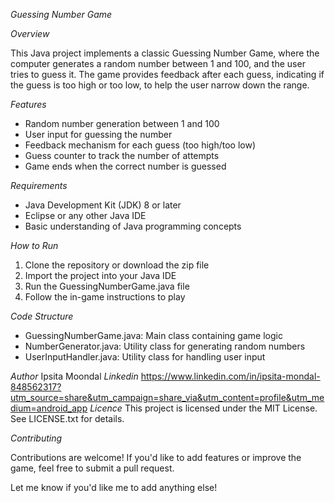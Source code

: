 *Guessing Number Game*

*Overview*

This Java project implements a classic Guessing Number Game, where the computer generates a random number between 1 and 100, and the user tries to guess it. The game provides feedback after each guess, indicating if the guess is too high or too low, to help the user narrow down the range.

*Features*

- Random number generation between 1 and 100
- User input for guessing the number
- Feedback mechanism for each guess (too high/too low)
- Guess counter to track the number of attempts
- Game ends when the correct number is guessed

*Requirements*

- Java Development Kit (JDK) 8 or later
- Eclipse or any other Java IDE
- Basic understanding of Java programming concepts

*How to Run*

1. Clone the repository or download the zip file
2. Import the project into your Java IDE
3. Run the GuessingNumberGame.java file
4. Follow the in-game instructions to play

*Code Structure*

- GuessingNumberGame.java: Main class containing game logic
- NumberGenerator.java: Utility class for generating random numbers
- UserInputHandler.java: Utility class for handling user input

*Author*
Ipsita Moondal
*Linkedin*
https://www.linkedin.com/in/ipsita-mondal-848562317?utm_source=share&utm_campaign=share_via&utm_content=profile&utm_medium=android_app
*Licence*
This project is licensed under the MIT License. See LICENSE.txt for details.

*Contributing*

Contributions are welcome! If you'd like to add features or improve the game, feel free to submit a pull request.

Let me know if you'd like me to add anything else!
